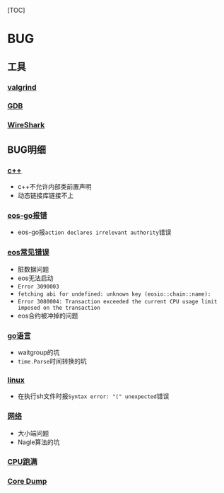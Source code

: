 [TOC]

# BUG

## 工具

### [valgrind](valgrind.md)

### [GDB](gdb.md)

### [WireShark](wire_shark.md)



## BUG明细

### [c++](cpp.md)

- c++不允许内部类前置声明
- 动态链接库链接不上

### [eos-go报错](eos-go.md)

- eos-go报`action declares irrelevant authority`错误

### [eos常见错误](eos.md)

- 脏数据问题  
- eos无法启动
- `Error 3090003`
- `fetching abi for undefined: unknown key (eosio::chain::name):`
- `Error 3080004: Transaction exceeded the current CPU usage limit imposed on the transaction`
- eos合约被冲掉的问题

### [go语言](golang.md)

- waitgroup的坑
- `time.Parse`时间转换的坑

### [linux](linux.md)

- 在执行sh文件时报`Syntax error: "(" unexpected`错误

### [网络](net.md)

- 大小端问题
- Nagle算法的坑

### [CPU跑满](cpu_full.md)

### [Core Dump](core_dump.md)

